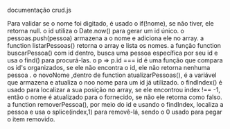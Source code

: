 documentação crud.js 

Para validar se o nome foi digitado, é usado o if(!nome), se não tiver, ele retorna null.
o id utiliza o Date.now() para gerar um id único.
o pessoas.push(pessoa) armazena a o nome e adiciona ele no array.
a function listarPessoas() retorna o array e lista os nomes.
a função function buscarPessoa() com id dentro, busca uma pessoa específica por seu id e usa o find() para procurá-las.
o p => p.id === id é uma função que compara os id's organizados, se ele não encontra o id, ele não retorna nenhuma pessoa .
o novoNome ,dentro de function atualizarPessoas(), é a variável que armazena e atualiza o noo nome para um id já utilizado.
o findIndex() é usado para localizar a sua posição no array, se ele encontrou index !== -1, então o nome é atualizado para o fornecido, se não ele retorna como falso.
a function removerPessoa(), por meio do id e usando o findIndex, localiza a pessoa e usa o splice(index,1) para removê-lá, sendo o 0 usado para pegar o item removido.
